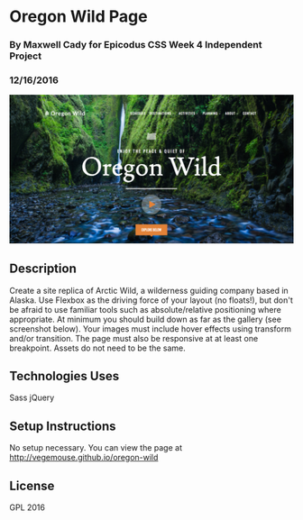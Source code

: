 # Oregon Wild Page

### By Maxwell Cady for Epicodus CSS Week 4 Independent Project

### 12/16/2016

![Screenshot](/screenshot.jpg)


## Description

Create a site replica of Arctic Wild, a wilderness guiding company based in Alaska. Use Flexbox as the driving force of your layout (no floats!), but don't be afraid to use familiar tools such as absolute/relative positioning where appropriate. At minimum you should build down as far as the gallery (see screenshot below). Your images must include hover effects using transform and/or transition. The page must also be responsive at at least one breakpoint. Assets do not need to be the same.

## Technologies Uses

Sass
jQuery

## Setup Instructions

No setup necessary. You can view the page at http://vegemouse.github.io/oregon-wild

## License

GPL 2016
